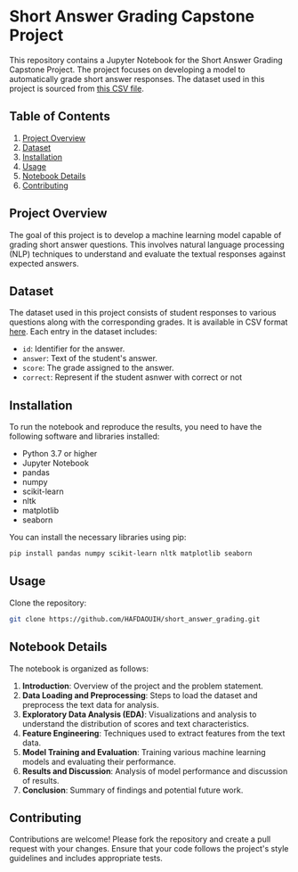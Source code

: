 # Short Answer Grading Capstone Project

This repository contains a Jupyter Notebook for the Short Answer Grading Capstone Project. The project focuses on developing a model to automatically grade short answer responses. The dataset used in this project is sourced from [this CSV file](https://github.com/dbbrandt/short_answer_granding_capstone_project/blob/master/data/sag/answers.csv).

## Table of Contents
1. [Project Overview](#project-overview)
2. [Dataset](#dataset)
3. [Installation](#installation)
4. [Usage](#usage)
5. [Notebook Details](#notebook-details)
6. [Contributing](#contributing)

## Project Overview
The goal of this project is to develop a machine learning model capable of grading short answer questions. This involves natural language processing (NLP) techniques to understand and evaluate the textual responses against expected answers.

## Dataset
The dataset used in this project consists of student responses to various questions along with the corresponding grades. It is available in CSV format [here](https://github.com/dbbrandt/short_answer_granding_capstone_project/blob/master/data/sag/answers.csv). Each entry in the dataset includes:
- `id`: Identifier for the answer.
- `answer`: Text of the student's answer.
- `score`: The grade assigned to the answer.
- `correct`: Represent if the student asnwer with correct or not

## Installation
To run the notebook and reproduce the results, you need to have the following software and libraries installed:

- Python 3.7 or higher
- Jupyter Notebook
- pandas
- numpy
- scikit-learn
- nltk
- matplotlib
- seaborn

You can install the necessary libraries using pip:
```sh
pip install pandas numpy scikit-learn nltk matplotlib seaborn
```

## Usage
Clone the repository:
```sh
git clone https://github.com/HAFDAOUIH/short_answer_grading.git
```

## Notebook Details

The notebook is organized as follows:

1. **Introduction**: Overview of the project and the problem statement.
2. **Data Loading and Preprocessing**: Steps to load the dataset and preprocess the text data for analysis.
3. **Exploratory Data Analysis (EDA)**: Visualizations and analysis to understand the distribution of scores and text characteristics.
4. **Feature Engineering**: Techniques used to extract features from the text data.
5. **Model Training and Evaluation**: Training various machine learning models and evaluating their performance.
6. **Results and Discussion**: Analysis of model performance and discussion of results.
7. **Conclusion**: Summary of findings and potential future work.


## Contributing

Contributions are welcome! Please fork the repository and create a pull request with your changes. Ensure that your code follows the project's style guidelines and includes appropriate tests.

